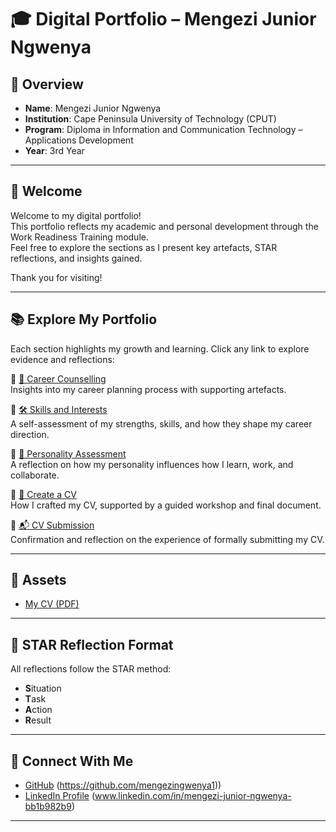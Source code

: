 # 🎓 Digital Portfolio – Mengezi Junior Ngwenya

## 📌 Overview

- **Name**: Mengezi Junior Ngwenya  
- **Institution**: Cape Peninsula University of Technology (CPUT)  
- **Program**: Diploma in Information and Communication Technology – Applications Development  
- **Year**: 3rd Year  

---

## 👋 Welcome

Welcome to my digital portfolio!  
This portfolio reflects my academic and personal development through the Work Readiness Training module.  
Feel free to explore the sections as I present key artefacts, STAR reflections, and insights gained.

Thank you for visiting!

---

## 📚 Explore My Portfolio

Each section highlights my growth and learning. Click any link to explore evidence and reflections:

🔹 [💼 Career Counselling](./career-counselling/README.md)  
Insights into my career planning process with supporting artefacts.

🔹 [🛠️ Skills and Interests](./skills-interests/README.md)  
A self-assessment of my strengths, skills, and how they shape my career direction.

🔹 [🧠 Personality Assessment](./personality-assessment/README.md)  
A reflection on how my personality influences how I learn, work, and collaborate.

🔹 [📝 Create a CV](./cv/README.md)  
How I crafted my CV, supported by a guided workshop and final document.

🔹 [📬 CV Submission](./cv-submission/README.md)  
Confirmation and reflection on the experience of formally submitting my CV.

---

## 📎 Assets
- [My CV (PDF)](./assets/cv.pdf)

---

## 🧭 STAR Reflection Format

All reflections follow the STAR method:
- **S**ituation
- **T**ask
- **A**ction
- **R**esult

---

## 🔗 Connect With Me

- [GitHub](#) (https://github.com/mengezingwenya1))  
- [LinkedIn Profile](#) (www.linkedin.com/in/mengezi-junior-ngwenya-bb1b982b9)

---
